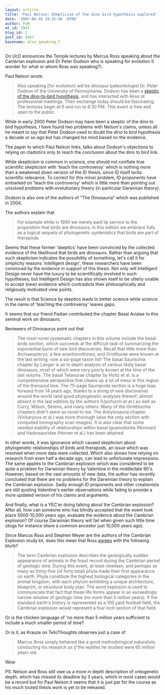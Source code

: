 ```yaml
---
layout: article
title: 'Paul Nelson: Skepticism of the dino bird hypothesis explored'
date: '2007-04-10 19:35:49 -0700'
author: PvM
mt_id: 2947
blog_id: 2
post_id: 2947
basename: also_speaking_f
---
```

On UcD announces the Temple lectures by Marcus Ross speaking about the Cambrian explosion and Dr Peter Dodson who is speaking for evolution (I wonder for what or whom Ross was speaking?).

Paul Nelson wrote:

> Also speaking (for evolution) will be dinosaur paleontologist Dr. Peter Dodson of the University of Pennsylvania. Dodson has been a [skeptic of the dino-to-bird hypothesis](http://icb.oxfordjournals.org/cgi/content/full/40/4/504), and has interacted with Ross at professional meetings. Their exchange today should be fascinating. The lectures begin at 6 and run to 8:30 PM. This event is free and open to the public.

While in early 2000 Peter Dodson may have been a skeptic of the dino to bird hypothesis, I have found two problems with Nelson's claims, unless all he meant to say that Peter Dodson used to doubt the dino to bird hypothesis a decade or so ago but has changed his mind based on the evidence.

The paper to which Paul Nelson links, talks about Dodson's objections to relying on cladistics only to reach the conclusion about the dino to bird link.

While skepticism is common in science, one should not conflate true scientific skepticism with 'teach the controversy' which is nothing more than a weakened down version of the ID thesis, since ID itself lacks scientific relevance. To correct for this minor problem, ID proponents have embarked on 'teach the controversy' which is little more than pointing out unsolved problems with evolutionary theory (in particular Darwinian theory).

Dodson is also one of the authors of "The Dinosauria" which was published in 2004.

The authors explain that

> For example while in 1990 we merely paid lip service to the proposition that birds are dinosaurs, in this edition we embrace fully as a logical sequela of phylogenetic systematics that birds are part of therapoda.

Seems that these former 'skeptics' have been convinced by the collected evidence of the likelihood that birds are dinosaurs. Rather than arguing that such skepticism indicates the possibility of something, let's call it for simplicity reasons 'intelligent design', these researchers have been convinced by the evidence in support of this thesis.
Not only will Intelligent Design never have the luxury to be scientifically involved in such hypotheses, but Intelligent Design has also shown itself to be utterly unable to accept (new) evidence which contradicts their philosophically and religiously motivated view points.

The result is that Science by skeptics leads to better science while science in the name of 'teaching the controversy' leaves gaps.

It seems that our friend Padian contributed the chapter Basal Avialae to this seminal work on dinosaurs.

Reviewers of Dinosaurus point out that

> The most novel systematic chapters in this volume include the basal birds section, which succeeds at the difficult task of summarizing the exponential burst of new bird discoveries. Recall that little more than Archaeopteryx, a few enantiornithines, and Ornithurae were known at the last writing; now a six-page taxon list! The basal Saurischia chapter by Langer is an in depth analysis of various likely basal dinosaurs, most of which were very poorly known at the time of the last volume. The basal Tetanurae chapter by Holtz et al. is a comprehensive perspective that cleans up a lot of mess in this region of the theropod tree. The 75-page Sauropoda section is a huge leap forward from 14 years ago, thanks to a string of new discoveries around the world (and good phylogenetic analyses thereof; almost absent in the last edition) by the authors (Upchurch et al.) as well as Curry, Wilson, Sereno, and many others. Many of the Ornithischia chapters didn't seem as novel to me. The Ankylosauria chapter (Vickaryous et al.) was more thorough (also the only section with computed tomography scan images). It is also clear that some needed stability of relationships within basal Iguanodontia (Norman) and Hadrosauridae (Horner et al.) has been attained.

In other words, it was ignorance which caused skepticism about phylogenetic relationships of birds and therapods, an issue which was resolved when more data were collected.
Which also shows how relying on research from even half a decade ago, can lead to unfortunate impressions. The same applies to the Cambrian explosion which was considered to be quite a problem for Darwinian theory by Valentine in the middle/late 90's. However, based on the vast amounts of new data, the author has recently concluded that there are no problems for the Darwinian theory to explain the Cambrian explosion. Sadly enough ID proponents and other creationists are still quoting Valentine's earlier observations while failing to provide a more updated version of his claims and arguments.

And finally, what is a YEC'er doing talking about the Cambrian explosion? After all, how can someone who has blindly accepted that the event took place 5000-10,000 years ago, evaluate the evidence about the Cambrian explosion? Of course Darwinian theory will fail when given such little time (dogs for instance share a common ancestor just 10,000 years ago).

Since Marcus Ross and Stephen Meyer are the authors of the Cambrian Explosion study kit, does this mean that Ross [agrees](http://sandwalk.blogspot.com/2007/02/lying-for-jesus.html) with the following blurb?

>  The term Cambrian explosion describes the geologically sudden appearance of animals in the fossil record during the Cambrian period of geologic time. During this event, at least nineteen, and perhaps as many as thirty-five (of forty total) phyla made their first appearance on earth. Phyla constitute the highest biological categories in the animal kingdom, with each phylum exhibiting a unique architecture, blueprint, or structural body plan. The word explosion is used to communicate that fact that these life forms appear in an exceedingly narrow window of geologic time (no more than 5 million years). If the standard earth's history is represented as a 100 yard football field, the Cambrian explosion would represent a four inch section of that field.

Or is the chicken language of 'no more than 5 million years sufficient to include a much smaller period of time?

Or is it, as Krauze on TelicThoughts observes just a case of

> Marcus Ross simply behaved like a good methodological naturalists, conducting his research _as if_ the reptiles he studied were 65 million years old.

Wow

PS: Nelson and Ross still owe us a more in depth description of ontogenetic depth, which has missed its deadline by 3 years, which in most cases would be a record but for Paul Nelson it seems that it is just par for the course as his much touted thesis work is yet to be released.
